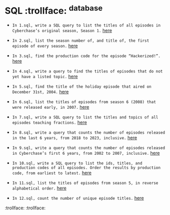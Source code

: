 # SQL :trollface: <sup>database</sup>

* ``In 1.sql, write a SQL query to list the titles of all episodes in Cyberchase’s original season, Season 1.`` [here](https://github.com/JNRBK/SQL/blob/master/1.sql)

* ``In 2.sql, list the season number of, and title of, the first episode of every season.`` [here](https://github.com/JNRBK/SQL/blob/master/2.sql)

* ``In 3.sql, find the production code for the episode “Hackerized!”.`` [here](https://github.com/JNRBK/SQL/blob/master/3.sql)

* ``In 4.sql, write a query to find the titles of episodes that do not yet have a listed topic.`` [here](https://github.com/JNRBK/SQL/blob/master/4.sql)

* ``In 5.sql, find the title of the holiday episode that aired on December 31st, 2004.`` [here](https://github.com/JNRBK/SQL/blob/master/5.sql)

* ``In 6.sql, list the titles of episodes from season 6 (2008) that were released early, in 2007.`` [here](https://github.com/JNRBK/SQL/blob/master/6.sql)

* ``In 7.sql, write a SQL query to list the titles and topics of all episodes teaching fractions.`` [here](https://github.com/JNRBK/SQL/blob/master/7.sql)

* ``In 8.sql, write a query that counts the number of episodes released in the last 6 years, from 2018 to 2023, inclusive.`` [here](https://github.com/JNRBK/SQL/blob/master/8.sql)
        
*  ``In 9.sql, write a query that counts the number of episodes released in Cyberchase’s first 6 years, from 2002 to 2007, inclusive.`` [here](https://github.com/JNRBK/SQL/blob/master/9.sql)

* ``In 10.sql, write a SQL query to list the ids, titles, and production codes of all episodes. Order the results by production code, from earliest to latest.`` [here](https://github.com/JNRBK/SQL/blob/master/10.sql)

* ``In 11.sql, list the titles of episodes from season 5, in reverse alphabetical order.`` [here](https://github.com/JNRBK/SQL/blob/master/11.sql)

* ``In 12.sql, count the number of unique episode titles.`` [here](https://github.com/JNRBK/SQL/blob/master/12.sql)

 :trollface: :trollface:
